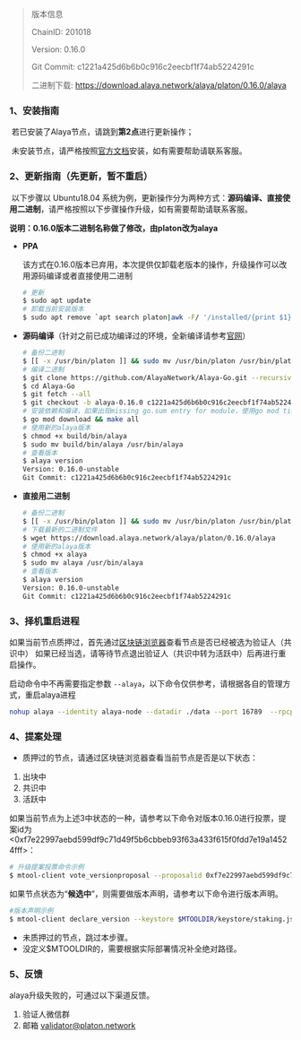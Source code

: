 >版本信息
>
>ChainID: 201018
>
>Version: 0.16.0
>
>Git Commit: c1221a425d6b6b0c916c2eecbf1f74ab5224291c
>
>二进制下载: https://download.alaya.network/alaya/platon/0.16.0/alaya

### 1、安装指南

​		若已安装了Alaya节点，请跳到**第2点**进行更新操作；

​		未安装节点，请严格按照[官方文档](https://devdocs.alaya.network/alaya-devdocs/zh-CN/)安装，如有需要帮助请联系客服。

### 2、更新指南（先更新，暂不重启）

​		以下步骤以 Ubuntu18.04 系统为例，更新操作分为两种方式：**源码编译、直接使用二进制**，请严格按照以下步骤操作升级，如有需要帮助请联系客服。

​	**说明：0.16.0版本二进制名称做了修改，由platon改为alaya**

- **PPA**

  该方式在0.16.0版本已弃用，本次提供仅卸载老版本的操作，升级操作可以改用源码编译或者直接使用二进制
  
  ```bash
  # 更新
  $ sudo apt update
  # 卸载当前安装版本
  $ sudo apt remove `apt search platon|awk -F/ '/installed/{print $1}'` --purge -y  
  ```
  
- **源码编译**（针对之前已成功编译过的环境，全新编译请参考[官网](https://devdocs.alaya.network/alaya-devdocs/zh-CN/Install_Alaya/)）

  ```bash
  # 备份二进制
  $ [[ -x /usr/bin/platon ]] && sudo mv /usr/bin/platon /usr/bin/platon_`platon version | grep '^Version:' | awk -F "[ ,:,-]" '{print $3}'`
  # 编译二进制
  $ git clone https://github.com/AlayaNetwork/Alaya-Go.git --recursive
  $ cd Alaya-Go 
  $ git fetch --all
  $ git checkout -b alaya-0.16.0 c1221a425d6b6b0c916c2eecbf1f74ab5224291c
  # 安装依赖和编译，如果出现missing go.sum entry for module，使用go mod tidy移除未使用和添加缺失的依赖
  $ go mod download && make all
  # 使用新的alaya版本
  $ chmod +x build/bin/alaya
  $ sudo mv build/bin/alaya /usr/bin/alaya
  # 查看版本
  $ alaya version
  Version: 0.16.0-unstable
  Git Commit: c1221a425d6b6b0c916c2eecbf1f74ab5224291c
  ```

- **直接用二进制**

  ```bash
  # 备份二进制
  $ [[ -x /usr/bin/platon ]] && sudo mv /usr/bin/platon /usr/bin/platon_`platon version | grep '^Version:' | awk -F "[ ,:,-]" '{print $3}'`
  # 下载最新的二进制文件
  $ wget https://download.alaya.network/alaya/platon/0.16.0/alaya
  # 使用新的alaya版本
  $ chmod +x alaya
  $ sudo mv alaya /usr/bin/alaya
  # 查看版本
  $ alaya version
  Version: 0.16.0-unstable
  Git Commit: c1221a425d6b6b0c916c2eecbf1f74ab5224291c
  ```

### **3、择机重启进程**

如果当前节点质押过，首先通过[区块链浏览器](https://scan.alaya.network/node)查看节点是否已经被选为验证人（共识中）
如果已经当选，请等待节点退出验证人（共识中转为活跃中）后再进行重启操作。

启动命令中不再需要指定参数 `--alaya`，以下命令仅供参考，请根据各自的管理方式，重启alaya进程

```bash
nohup alaya --identity alaya-node --datadir ./data --port 16789  --rpcport 6789 --rpcapi "platon,net,web3,admin,personal" --rpc --nodekey ./data/nodekey --cbft.blskey ./data/blskey --verbosity 1 --rpcaddr 127.0.0.1 --syncmode "fast" > ./data/platon.log 2>&1 &
```

### 4、提案处理

- 质押过的节点，请通过区块链浏览器查看当前节点是否是以下状态：

1. 出块中
2. 共识中
3. 活跃中

如果当前节点为上述3中状态的一种，请参考以下命令对版本0.16.0进行投票，提案id为<0xf7e22997aebd599df9c71d49f5b6cbbeb93f63a433f615f0fdd7e19a14524fff>：

```bash
# 升级提案投票命令示例
$ mtool-client vote_versionproposal --proposalid 0xf7e22997aebd599df9c71d49f5b6cbbeb93f63a433f615f0fdd7e19a14524fff --keystore $MTOOLDIR/keystore/staking.json --config $MTOOLDIR/validator/validator_config.json
```

如果节点状态为“**候选中**”，则需要做版本声明，请参考以下命令进行版本声明。

```bash
#版本声明示例
$ mtool-client declare_version --keystore $MTOOLDIR/keystore/staking.json --config $MTOOLDIR/validator/validator_config.json
```

- 未质押过的节点，跳过本步骤。
- 没定义$MTOOLDIR的，需要根据实际部署情况补全绝对路径。

### 5、反馈

alaya升级失败的，可通过以下渠道反馈。

1. 验证人微信群
2. 邮箱 validator@platon.network
